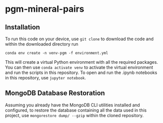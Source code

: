 # pgm-mineral-pairs

## Installation
To run this code on your device, use `git clone` to download the code and within the downloaded directory run
```
conda env create -n venv-pgm -f environment.yml
```
This will create a virtual Python environment with all the required packages. You can then use `conda activate venv` to
activate the virtual environment and run the scripts in this repository. To open and run the .ipynb notebooks in this
repository, use `jupyter notebook`.

## MongoDB Database Restoration
Assuming you already have the MongoDB CLI utilities installed and configured, to restore the database containing all
the data used in this project, use `mongorestore dump/ --gzip` within the cloned repository.
